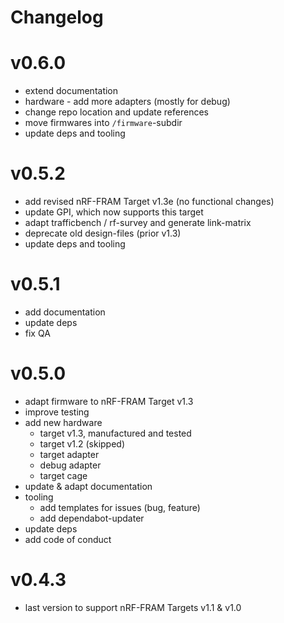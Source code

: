 # Changelog

# v0.6.0

- extend documentation
- hardware - add more adapters (mostly for debug)
- change repo location and update references
- move firmwares into `/firmware`-subdir
- update deps and tooling

# v0.5.2

- add revised nRF-FRAM Target v1.3e (no functional changes)
- update GPI, which now supports this target
- adapt trafficbench / rf-survey and generate link-matrix
- deprecate old design-files (prior v1.3)
- update deps and tooling

# v0.5.1

- add documentation
- update deps
- fix QA

# v0.5.0

- adapt firmware to nRF-FRAM Target v1.3
- improve testing
- add new hardware
  - target v1.3, manufactured and tested
  - target v1.2 (skipped)
  - target adapter
  - debug adapter
  - target cage
- update & adapt documentation
- tooling
  - add templates for issues (bug, feature)
  - add dependabot-updater
- update deps
- add code of conduct

# v0.4.3

- last version to support nRF-FRAM Targets v1.1 & v1.0
